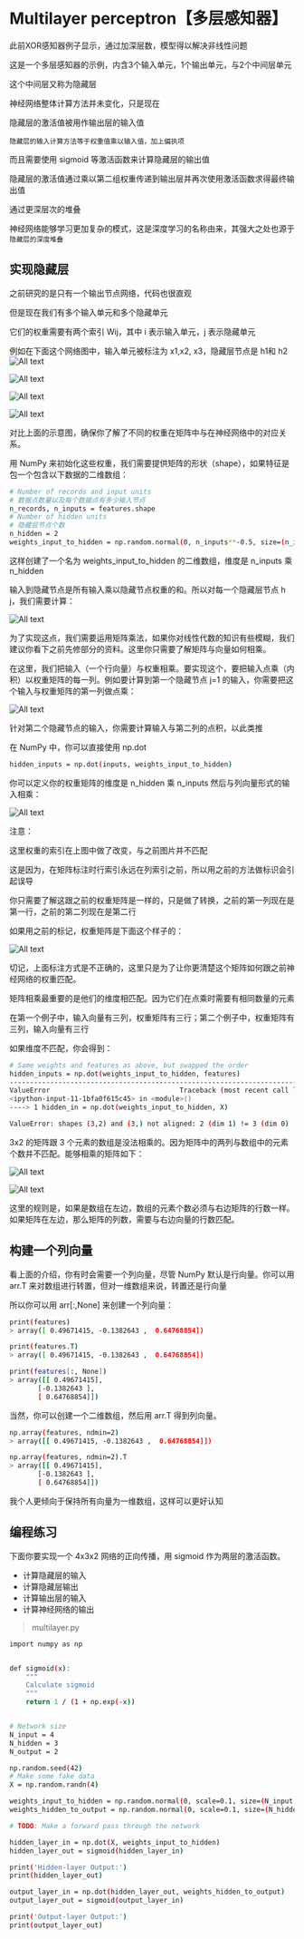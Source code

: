 # Multilayer perceptron【多层感知器】

此前XOR感知器例子显示，通过加深层数，模型得以解决非线性问题

这是一个多层感知器的示例，内含3个输入单元，1个输出单元，与2个中间层单元

这个中间层又称为隐藏层

神经网络整体计算方法并未变化，只是现在

隐藏层的激活值被用作输出层的输入值

`隐藏层的输入计算方法等于权重值乘以输入值，加上偏执项`

而且需要使用 sigmoid 等激活函数来计算隐藏层的输出值

隐藏层的激活值通过乘以第二组权重传递到输出层并再次使用激活函数求得最终输出值

通过更深层次的堆叠

神经网络能够学习更加复杂的模式，这是深度学习的名称由来，其强大之处也源于`隐藏层的深度堆叠`

## 实现隐藏层

之前研究的是只有一个输出节点网络，代码也很直观

但是现在我们有多个输入单元和多个隐藏单元

它们的权重需要有两个索引 W​ij，其中 i 表示输入单元，j 表示隐藏单元

例如在下面这个网络图中，输入单元被标注为 x​1,x​2, x3，隐藏层节点是 h1和 h2
​​
![All text](http://ww1.sinaimg.cn/large/dc05ba18gy1fn3wkc1bfpj21ig0ui0z7.jpg)

![All text](http://ww1.sinaimg.cn/large/dc05ba18gy1fn3wudl3kyj21e80g6q51.jpg)

![All text](http://ww1.sinaimg.cn/large/dc05ba18gy1fn3wlwlnmaj219y0sa0zn.jpg)

![All text](http://ww1.sinaimg.cn/large/dc05ba18gy1fn3wmd7j3xj215u0j4n22.jpg)

对比上面的示意图，确保你了解了不同的权重在矩阵中与在神经网络中的对应关系。

用 NumPy 来初始化这些权重，我们需要提供矩阵的形状（shape），如果特征是包一个包含以下数据的二维数组：

```bash
# Number of records and input units
# 数据点数量以及每个数据点有多少输入节点
n_records, n_inputs = features.shape
# Number of hidden units
# 隐藏层节点个数
n_hidden = 2
weights_input_to_hidden = np.random.normal(0, n_inputs**-0.5, size=(n_inputs, n_hidden))
```

这样创建了一个名为 weights_input_to_hidden 的二维数组，维度是 n_inputs 乘 n_hidden

输入到隐藏节点是所有输入乘以隐藏节点权重的和。所以对每一个隐藏层节点 h​j，我们需要计算：

![All text](http://ww1.sinaimg.cn/large/dc05ba18gy1fn3wnlmfimj217q05q0t6.jpg)


为了实现这点，我们需要运用矩阵乘法，如果你对线性代数的知识有些模糊，我们建议你看下之前先修部分的资料。这里你只需要了解矩阵与向量如何相乘。

在这里，我们把输入（一个行向量）与权重相乘。要实现这个，要把输入点乘（内积）以权重矩阵的每一列。例如要计算到第一个隐藏节点 j=1 的输入，你需要把这个输入与权重矩阵的第一列做点乘：

![All text](http://ww1.sinaimg.cn/large/dc05ba18gy1fn3wo7zhqrj21720yogrt.jpg)

针对第二个隐藏节点的输入，你需要计算输入与第二列的点积，以此类推

在 NumPy 中，你可以直接使用 np.dot

```bash
hidden_inputs = np.dot(inputs, weights_input_to_hidden)
```

你可以定义你的权重矩阵的维度是 n_hidden 乘 n_inputs 然后与列向量形式的输入相乘：

![All text](http://ww1.sinaimg.cn/large/dc05ba18gy1fn3woshommj218s0bgabc.jpg)

注意：

这里权重的索引在上图中做了改变，与之前图片并不匹配

这是因为，在矩阵标注时行索引永远在列索引之前，所以用之前的方法做标识会引起误导

你只需要了解这跟之前的权重矩阵是一样的，只是做了转换，之前的第一列现在是第一行，之前的第二列现在是第二行

如果用之前的标记，权重矩阵是下面这个样子的：

![All text](http://ww1.sinaimg.cn/large/dc05ba18gy1fn3wpperjvj21ck09kq3u.jpg)

切记，上面标注方式是不正确的，这里只是为了让你更清楚这个矩阵如何跟之前神经网络的权重匹配。

矩阵相乘最重要的是他们的维度相匹配。因为它们在点乘时需要有相同数量的元素

在第一个例子中，输入向量有三列，权重矩阵有三行；第二个例子中，权重矩阵有三列，输入向量有三行

如果维度不匹配，你会得到：

```bash
# Same weights and features as above, but swapped the order
hidden_inputs = np.dot(weights_input_to_hidden, features)
---------------------------------------------------------------------------
ValueError                                Traceback (most recent call last)
<ipython-input-11-1bfa0f615c45> in <module>()
----> 1 hidden_in = np.dot(weights_input_to_hidden, X)

ValueError: shapes (3,2) and (3,) not aligned: 2 (dim 1) != 3 (dim 0)
```

3x2 的矩阵跟 3 个元素的数组是没法相乘的。因为矩阵中的两列与数组中的元素个数并不匹配。能够相乘的矩阵如下：

![All text](http://ww1.sinaimg.cn/large/dc05ba18gy1fn3wr2pvc0j21am0ko77y.jpg)

![All text](http://ww1.sinaimg.cn/large/dc05ba18gy1fn3wr1r4v8j219m0po42t.jpg)

这里的规则是，如果是数组在左边，数组的元素个数必须与右边矩阵的行数一样。如果矩阵在左边，那么矩阵的列数，需要与右边向量的行数匹配。

## 构建一个列向量

看上面的介绍，你有时会需要一个列向量，尽管 NumPy 默认是行向量。你可以用 arr.T 来对数组进行转置，但对一维数组来说，转置还是行向量

所以你可以用 arr[:,None] 来创建一个列向量：

```bash
print(features)
> array([ 0.49671415, -0.1382643 ,  0.64768854])

print(features.T)
> array([ 0.49671415, -0.1382643 ,  0.64768854])

print(features[:, None])
> array([[ 0.49671415],
       [-0.1382643 ],
       [ 0.64768854]])
```

当然，你可以创建一个二维数组，然后用 arr.T 得到列向量。

```bash
np.array(features, ndmin=2)
> array([[ 0.49671415, -0.1382643 ,  0.64768854]])

np.array(features, ndmin=2).T
> array([[ 0.49671415],
       [-0.1382643 ],
       [ 0.64768854]])
```

我个人更倾向于保持所有向量为一维数组，这样可以更好认知

## 编程练习

下面你要实现一个 4x3x2 网络的正向传播，用 sigmoid 作为两层的激活函数。

* 计算隐藏层的输入
* 计算隐藏层输出
* 计算输出层的输入
* 计算神经网络的输出

>multilayer.py

```bash
import numpy as np


def sigmoid(x):
    """
    Calculate sigmoid
    """
    return 1 / (1 + np.exp(-x))


# Network size
N_input = 4
N_hidden = 3
N_output = 2

np.random.seed(42)
# Make some fake data
X = np.random.randn(4)

weights_input_to_hidden = np.random.normal(0, scale=0.1, size=(N_input, N_hidden))
weights_hidden_to_output = np.random.normal(0, scale=0.1, size=(N_hidden, N_output))

# TODO: Make a forward pass through the network

hidden_layer_in = np.dot(X, weights_input_to_hidden)
hidden_layer_out = sigmoid(hidden_layer_in)

print('Hidden-layer Output:')
print(hidden_layer_out)

output_layer_in = np.dot(hidden_layer_out, weights_hidden_to_output)
output_layer_out = sigmoid(output_layer_in)

print('Output-layer Output:')
print(output_layer_out)
```

